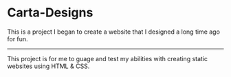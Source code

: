 # Carta-Designs

This is a project I began to create a website that I designed a long time ago for fun.

---

This project is for me to guage and test my abilities with creating static websites using HTML & CSS.
